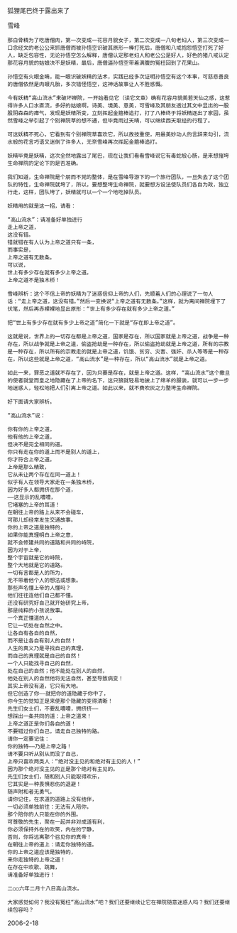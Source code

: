 狐狸尾巴终于露出来了

雪峰


    那白骨精为了吃唐僧肉，第一次变成一花容月貌女子，第二次变成一八旬老妇人，第三次变成一口念经文的老公公来抓唐僧而被孙悟空识破其原形一棒打死后，唐僧和八戒抱怨悟空打死了好人，缺乏包容性，无论孙悟空怎么解释，唐僧认定那老妇人和老公公是好人，好色的猪八戒认定那花容月貌的姑娘决不是妖精，最后，唐僧逼孙悟空带着满腹的冤枉回到了花果山。

    孙悟空有火眼金睛，能一眼识破妖精的法术，实践已经多次证明孙悟空有这个本事，可慈悲善良的唐僧依然是肉眼凡胎，多次错怪悟空，这神话故事让人不胜感慨。

    今有妖精“高山流水”来破坏禅院，一开始看见它（读它文章）确有花容月貌美若天仙之感，这惹得许多人口水直流，多好的姑娘啊，诗美、境美、意美，可雪峰及其朋友透过其文中显出的一股股阴森森的瘴气，发现是妖精所变，立刻挥起金箍棒追打，打了八棒终于将妖精逐出了家园，虽然雪峰之举引起了个别禅院草的想不通，但毕竟雨过天晴，可以继续西天取经的行程了。

    可这妖精不死心，它看到有个别禅院草喜欢它，所以故技重使，用最美妙动人的言辞来勾引，流水般的花言巧语又迷倒了许多人，无奈雪峰再次挥起金箍棒追打。

    妖精毕竟是妖精，这次全然地露出了尾巴，现在让我们看看雪峰说它有毒蛇般心肠，是来想摧垮生命禅院的定论下的是否准确。

    我们知道，生命禅院是个朋而不党的整体，是在雪峰导游下的一个旅行团队，一旦失去了这个团队的特性，生命禅院就垮了，所以，要想整垮生命禅院，就要想方设法使队员们各自为政，独立行走，这样，团队垮了，妖精就可以一个一个地吃掉队员。

    妖精用的就是这一招，请看：

    “高山流水”：请准备好单独进行
    走上帝之道，
    这没有错。
    错就错在有人认为上帝之道只有一条，
    而事实是，
    上帝之道有无数条。
    可以说，
    世上有多少存在就有多少上帝之道。
    上帝之道不是独木桥！

    雪峰辨析：这个不信上帝的妖精为了迷惑信仰上帝的人们，先顺着人们的心理说了一句人话：“走上帝之道，这没有错。”然后一变换说“上帝之道有无数条。”这样，就为离间禅院埋下了伏笔，然后再赤裸裸地显出原形：“世上有多少存在就有多少上帝之道。”

    把“世上有多少存在就有多少上帝之道”简化一下就是“存在即上帝之道”。

    这就是说，世界上的一切存在都是上帝之道，国家是存在，所以国家就是上帝之道，战争是一种存在，所以战争就是上帝之道，偷盗抢劫是一种存在，所以偷盗抢劫就是上帝之道，所有的宗教是一种存在，所以所有的宗教走的就是上帝之道，饥饿、贫穷、灾害、强奸、杀人等等是一种存在，所以这些就是上帝之道，“高山流水”是一种存在，所以“高山流水”就是上帝之道。

    如此一来，罪恶之道就不存在了，因为只要是存在，就是上帝之道。这样，“高山流水”这个撒旦的使者就堂而皇之地隐藏在了上帝的名下，这只狼就轻易地披上了绵羊的服装，就可以一步一步地迷惑人，轻松地把人们引离上帝之道。如此以来，就不费吹灰之力整垮生命禅院。

    好下面请大家辨析。

    “高山流水”说：

    你有你的上帝之道，
    他有他的上帝之道，
    但决不是完全相同的道。
    你只有走在你的道上而不是别人的道上，
    你才符合上帝之道。
    上帝是那么精致，
    它从未让两个存在在同一道上！
    似乎有人在领导大家走在一条独木桥，
    因为好多人都拥挤在那个道，
    ――这显示的乱嘈嘈，
    它堵塞的上帝的耳道！
    在朝往上帝的路上从来不会碰车，
    可那儿却经常发生交通故事。
    你的上帝之道是独特的，
    如果你能真理明白上帝之意，
    就不会修建共同的道路和共同的峙院，
    因为对于上帝，
    整个宇宙就是它的峙院，
    整个大地就是它的道路。
    一切有言都是人的所为，
    无不带着他个人的想法或想象。
    那些声名懂上帝的人懂吗？
    他们往往连他们自己都不懂。
    还没有研究好自己就开始研究上帝，
    那是纯粹的小孩说故事。
    一个真正懂道的人，
    它让一切处在自然之中。
    让各自有各自的自然，
    而不是让各自有别人的自然！
    人生的真义乃是寻找自己的真理，
    而自己的真理就是自己的自然！
    一个人只能找寻自己的自然，
    处在自己的自然；他不能处在别人的自然，
    他处在别人的自然他将无法自然，甚至导致病变！
    其实上帝没有道，它只有大地。
    但它创造了你――就把你的道隐藏于你中了，
    你今生的觉知正是来使那个隐藏的变得清晰！
    先生们女士们，不要乱嘈嘈，拥挤挤――
    想踩出一条共同的道：上帝之道来！
    上帝之道正是你们各自的道！
    不要错过你们自己，请走自己独特的路。
    请你一定要记住：
    你的独特――乃是上帝之路！
    请不要只听从别从而没了自己，
    上帝只喜欢两类人：“绝对没主见的和绝对有主见的人！”
    因为那个绝对没主见的正是那个绝对有主见的。
    先生们女士们，随和别人只能取得欢乐，
    它其实是一种畏惧悲伤的退避！
    随声附和者无勇气。
    请你记住，在求道的道路上没有结伴，
    一切必须单独前往：无法有人陪你，
    那个陪你的人只能在你的外围。
    可尊敬的先生，聚在一起并非对成道有利，
    你必须保持外在的欢笑，内在的宁静，
    否则，你将远离那个召见你的真帝！
    在朝往上帝的道上：请走你独特的道。
    你的上帝之道应该是独特的，
    来你走独特的上帝之道！
    在存在中欢歌、跳舞，
    请准备好单独进行！

    二○○六年二月十八日高山流水。

    大家感觉如何？我没有冤枉“高山流水”吧？我们还要继续让它在禅院随意迷惑人吗？我们还要继续包容吗？

2006-2-18



